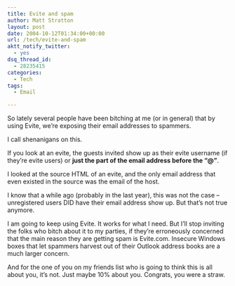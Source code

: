 ```yaml
---
title: Evite and spam
author: Matt Stratton
layout: post
date: 2004-10-12T01:34:00+00:00
url: /tech/evite-and-spam
aktt_notify_twitter:
  - yes
dsq_thread_id:
  - 28235415
categories:
  - Tech
tags:
  - Email

---
```

So lately several people have been bitching at me (or in general) that by using Evite, we&#8217;re exposing their email addresses to spammers.

I call shenanigans on this.

If you look at an evite, the guests invited show up as their evite username (if they&#8217;re evite users) or **just the part of the email address before the &#8220;@&#8221;**.

I looked at the source HTML of an evite, and the only email address that even existed in the source was the email of the host.

I know that a while ago (probably in the last year), this was not the case &#8211; unregistered users DID have their email address show up. But that&#8217;s not true anymore.

I am going to keep using Evite. It works for what I need. But I&#8217;ll stop inviting the folks who bitch about it to my parties, if they&#8217;re erroneously concerned that the main reason they are getting spam is Evite.com. Insecure Windows boxes that let spammers harvest out of their Outlook address books are a much larger concern.

And for the one of you on my friends list who is going to think this is all about you, it&#8217;s not. Just maybe 10% about you. Congrats, you were a straw.